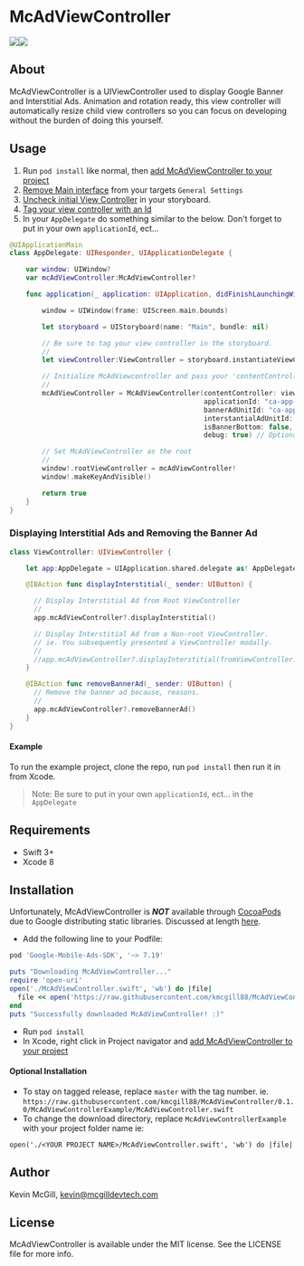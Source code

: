 # McAdViewController
![](http://mcgilldevtech.com/img/github/mcadviewcontroller/bottom-banner.jpg)![](http://mcgilldevtech.com/img/github/mcadviewcontroller/top-banner.jpg)


## About
McAdViewController is a UIViewController used to display Google Banner and Interstitial Ads. Animation and rotation ready, this view controller will automatically resize child view controllers so you can focus on developing without the burden of doing this yourself.

## Usage

1. Run `pod install` like normal, then [add McAdViewController to your project](http://mcgilldevtech.com/img/github/mcadviewcontroller/add-to-project.jpg)
2. [Remove Main interface](http://mcgilldevtech.com/img/github/mcadviewcontroller/target-settings.jpg) from your targets `General Settings`
3. [Uncheck initial View Controller](http://mcgilldevtech.com/img/github/mcadviewcontroller/initial-viewcontroller.jpg) in your storyboard.
4. [Tag your view controller with an Id](http://mcgilldevtech.com/img/github/mcadviewcontroller/storyboard-id.jpg)
5. In your `AppDelegate` do something similar to the below. Don't forget to put in your own `applicationId`, ect...
```swift
@UIApplicationMain
class AppDelegate: UIResponder, UIApplicationDelegate {

    var window: UIWindow?
    var mcAdViewController:McAdViewController?

    func application(_ application: UIApplication, didFinishLaunchingWithOptions launchOptions: [UIApplicationLaunchOptionsKey: Any]?) -> Bool {

        window = UIWindow(frame: UIScreen.main.bounds)

        let storyboard = UIStoryboard(name: "Main", bundle: nil)

        // Be sure to tag your view controller in the storyboard.
        //
        let viewController:ViewController = storyboard.instantiateViewController(withIdentifier: "ViewControllerId") as! ViewController

        // Initialize McAdViewcontroller and pass your 'contentController' viewController
        //
        mcAdViewController = McAdViewController(contentController: viewController, // Required
                                                applicationId: "ca-app-pub-<YOUR APP ID>", // Required
                                                bannerAdUnitId: "ca-app-pub-<YOUR BANNER ID>", // Conditional Optional - Required if interstantialAdUnitId not provided
                                                interstantialAdUnitId: "ca-app-pub-<YOUR INT ID>", // Conditional Optional - Required if bannerAdUnitId not provided
                                                isBannerBottom: false, // Optional - Default: true
                                                debug: true) // Optional - Default: false

        // Set McAdViewController as the root
        //
        window!.rootViewController = mcAdViewController!
        window!.makeKeyAndVisible()

        return true
    }
}
```

### Displaying Interstitial Ads and Removing the Banner Ad
```swift
class ViewController: UIViewController {

    let app:AppDelegate = UIApplication.shared.delegate as! AppDelegate

    @IBAction func displayInterstitial(_ sender: UIButton) {

      // Display Interstitial Ad from Root ViewController
      //
      app.mcAdViewController?.displayInterstitial()

      // Display Interstitial Ad from a Non-root ViewController.
      // ie. You subsequently presented a ViewController modally.
      //
      //app.mcAdViewController?.displayInterstitial(fromViewController: <Not McAdViewController>)
    }

    @IBAction func removeBannerAd(_ sender: UIButton) {
      // Remove the banner ad because, reasons.
      //
      app.mcAdViewController?.removeBannerAd()
    }
}
```

#### Example
To run the example project, clone the repo, run `pod install` then run it in from Xcode.
> Note: Be sure to put in your own `applicationId`, ect... in the `AppDelegate`


## Requirements
- Swift 3+
- Xcode 8

## Installation
Unfortunately, McAdViewController is _**NOT**_ available through [CocoaPods](http://cocoapods.org) due to Google distributing static libraries. Discussed at length [here](https://github.com/CocoaPods/CocoaPods/issues/5624).

- Add the following line to your Podfile:

```ruby
pod 'Google-Mobile-Ads-SDK', '~> 7.19'

puts "Downloading McAdViewController..."
require 'open-uri'
open('./McAdViewController.swift', 'wb') do |file|
  file << open('https://raw.githubusercontent.com/kmcgill88/McAdViewController/master/McAdViewControllerExample/McAdViewController.swift').read
end
puts "Successfully downloaded McAdViewController! :)"
```
- Run `pod install`
- In Xcode, right click in Project navigator and [add McAdViewController to your project](http://mcgilldevtech.com/img/github/mcadviewcontroller/add-to-project.jpg)

#### Optional Installation
- To stay on tagged release, replace `master` with the tag number. ie. `https://raw.githubusercontent.com/kmcgill88/McAdViewController/0.1.0/McAdViewControllerExample/McAdViewController.swift`
-  To change the download directory, replace `McAdViewControllerExample` with your project folder name ie:
```
open('./<YOUR PROJECT NAME>/McAdViewController.swift', 'wb') do |file|
```


## Author

Kevin McGill, kevin@mcgilldevtech.com

## License

McAdViewController is available under the MIT license. See the LICENSE file for more info.
